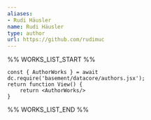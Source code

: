 ```yaml
---
aliases:
- Rudi Häusler
name: Rudi Häusler
type: author
url: https://github.com/rudimuc
---
```



%% WORKS_LIST_START %%

```datacorejsx
const { AuthorWorks } = await dc.require('basement/datacore/authors.jsx');
return function View() {
    return <AuthorWorks/>
}
```
%% WORKS_LIST_END %%